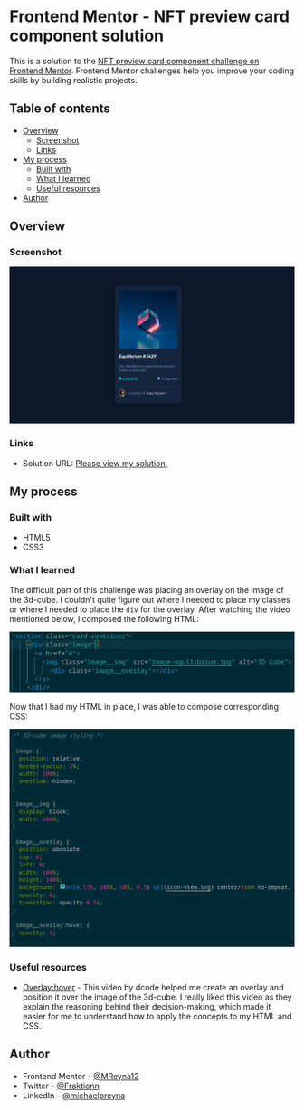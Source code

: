 # Frontend Mentor - NFT preview card component solution

This is a solution to the [NFT preview card component challenge on Frontend Mentor](https://www.frontendmentor.io/challenges/nft-preview-card-component-SbdUL_w0U). Frontend Mentor challenges help you improve your coding skills by building realistic projects. 

## Table of contents

- [Overview](#overview)
  - [Screenshot](#screenshot)
  - [Links](#links)
- [My process](#my-process)
  - [Built with](#built-with)
  - [What I learned](#what-i-learned)
  - [Useful resources](#useful-resources)
- [Author](#author)

## Overview

### Screenshot

![image](nft-card-scsht.png)

### Links

- Solution URL: [Please view my solution.](https://mreyna12.github.io/NFTCard/)

## My process

### Built with

- HTML5
- CSS3

### What I learned

The difficult part of this challenge was placing an overlay on the image of the 3d-cube. I couldn't quite figure out where I needed to place my classes or where I needed to place the `div` for the overlay. After watching the video mentioned below, I composed the following HTML:

![image](index-screenshot.png)

Now that I had my HTML in place, I was able to compose corresponding CSS:


![image](style-screenshot.png)

### Useful resources

- [Overlay:hover](https://www.youtube.com/watch?v=exb2ab72Xhs) - This video by dcode helped me create an overlay and position it over the image of the 3d-cube. I really liked this video as they explain the reasoning behind their decision-making, which made it easier for me to understand how to apply the concepts to my HTML and CSS.

## Author

- Frontend Mentor - [@MReyna12](https://www.frontendmentor.io/profile/MReyna12)
- Twitter - [@Fraktionn](https://twitter.com/Fraktionn)
- LinkedIn - [@michaelpreyna](https://www.linkedin.com/in/michaelpreyna/)